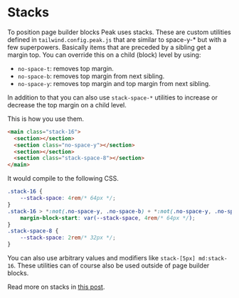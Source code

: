 # Stacks

To position page builder blocks Peak uses stacks. These are custom utilities defined in `tailwind.config.peak.js` that are similar to space-y-* but with a few superpowers. Basically items that are preceded by a sibling get a margin top. You can override this on a child (block) level by using:

* `no-space-t`: removes top margin.
* `no-space-b`: removes top margin from next sibling.
* `no-space-y`: removes top margin and top margin from next sibling.

In addition to that you can also use `stack-space-*` utilities to increase or decrease the top margin on a child level.

This is how you use them.

```html
<main class="stack-16">
  <section></section>
  <section class="no-space-y"></section>
  <section></section>
  <section class="stack-space-8"></section>
</main>
```
It would compile to the following CSS.

```css
.stack-16 {
    --stack-space: 4rem/* 64px */;
}
.stack-16 > *:not(.no-space-y, .no-space-b) + *:not(.no-space-y, .no-space-t) {
    margin-block-start: var(--stack-space, 4rem/* 64px */);
}
.stack-space-8 {
    --stack-space: 2rem/* 32px */;
}
```

You can also use arbitrary values and modifiers like `stack-[5px] md:stack-16`. These utilities can of course also be used outside of page builder blocks.

Read more on stacks in [this post](https://1902.studio/journal/stack-utilities-to-space-page-builder-blocks).
